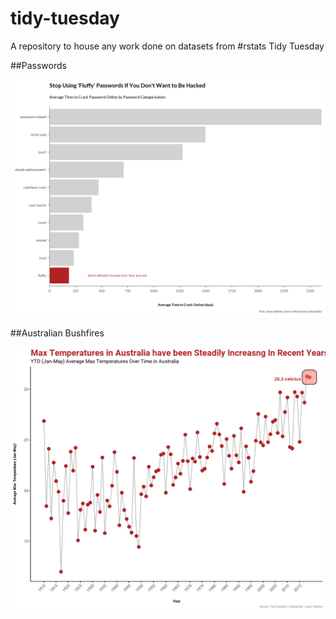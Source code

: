 # tidy-tuesday
A repository to house any work done on datasets from #rstats Tidy Tuesday

##Passwords

![alt text](https://github.com/jasonsk86/tidy-tuesday/blob/master/2020-wk2-passwords/passwords.png)

##Australian Bushfires

![alt text](https://github.com/jasonsk86/tidy-tuesday/blob/master/2020-wk1-australian-bushfires/aus_temperature_trend.png)

